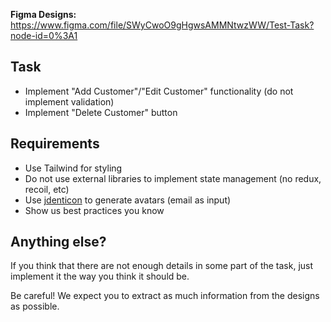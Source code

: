 
**Figma Designs:** https://www.figma.com/file/SWyCwoO9gHgwsAMMNtwzWW/Test-Task?node-id=0%3A1

## Task
 - Implement "Add Customer"/"Edit Customer" functionality (do not implement validation)
 - Implement "Delete Customer" button

## Requirements

 - Use Tailwind for styling
 - Do not use external libraries to implement state management (no redux, recoil, etc)
 - Use [jdenticon](https://github.com/dmester/jdenticon) to generate avatars (email as input)
 - Show us best practices you know

## Anything else?
If you think that there are not enough details in some part of the task, just implement it the way you think it should be.

Be careful! We expect you to extract as much information from the designs as possible.

